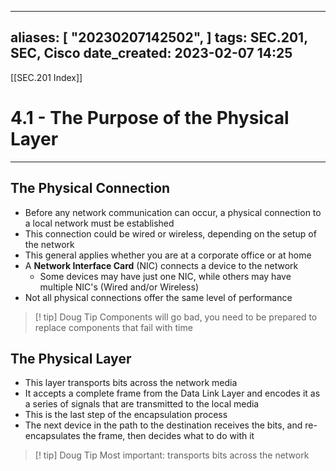 
---
aliases: [ "20230207142502",  ]
tags: SEC.201, SEC, Cisco
date_created: 2023-02-07 14:25
---
[[SEC.201 Index]]
# 4.1 - The Purpose of the Physical Layer
---
## The Physical Connection
- Before any network communication can occur, a physical connection to a local network must be established
- This connection could be wired or wireless, depending on the setup of the network
- This general applies whether you are at a corporate office or at home
- A **Network Interface Card** (NIC) connects a device to the network
	- Some devices may have just one NIC, while others may have multiple NIC's (Wired and/or Wireless)
- Not all physical connections offer the same level of performance

>[! tip] Doug Tip
>Components will go bad, you need to be prepared to replace components that fail with time

## The Physical Layer
- This layer transports bits across the network media
- It accepts a complete frame from the Data Link Layer and encodes it as a series of signals that are transmitted to the local media
- This is the last step of the encapsulation process
- The next device in the path to the destination receives the bits, and re-encapsulates the frame, then decides what to do with it

>[! tip] Doug Tip
>Most important: transports bits across the network

